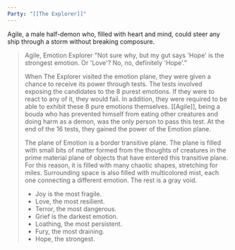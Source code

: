 ```yaml
---
Party: "[[The Explorer]]"
---
```

Agile, a male half-demon who, filled with heart and mind, could steer any ship through a storm without breaking composure.

 >Agile, Emotion Explorer "Not sure why, but my gut says 'Hope' is the strongest emotion. Or 'Love'? No, no, definitely 'Hope'."
> 
> When The Explorer visited the emotion plane, they were given a chance to receive its power through tests. The tests involved exposing the candidates to the 8 purest emotions. If they were to react to any of it, they would fail. In addition, they were required to be able to exhibit these 8 pure emotions themselves. [[Agile]], being a bouda who has prevented himself from eating other creatures and doing harm as a demon, was the only person to pass this test. At the end of the 16 tests, they gained the power of the Emotion plane.
> 
> The plane of Emotion is a border transitive plane. The plane is filled with small bits of matter formed from the thoughts of creatures in the prime material plane of objects that have entered this transitive plane. For this reason, it is filled with many chaotic shapes, stretching for miles. Surrounding space is also filled with multicolored mist, each one connecting a different emotion. The rest is a gray void.
> 
> - Joy is the most fragile.
> - Love, the most resilient.
> - Terror, the most dangerous.
> - Grief is the darkest emotion.
> - Loathing, the most persistent.
> - Fury, the most draining.
> - Hope, the strongest.